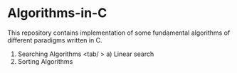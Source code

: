 # Algorithms-in-C
This repository contains implementation of some fundamental algorithms of different paradigms written in C. </br >
1. Searching Algorithms
<tab/ > a) Linear search
2. Sorting Algorithms
